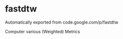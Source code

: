 # fastdtw
Automatically exported from code.google.com/p/fastdtw

Computer various (Weighted) Metrics 
